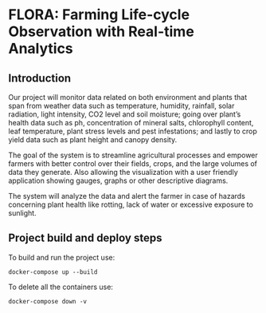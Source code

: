 # FLORA: Farming Life-cycle Observation with Real-time Analytics

## Introduction
Our project will monitor data related on both environment and plants that span from weather data such as temperature, humidity, rainfall, solar radiation, light intensity, CO2 level and soil moisture; going over plant’s health data such as ph, concentration of mineral salts, chlorophyll content, leaf temperature, plant stress levels and pest infestations; and lastly to crop yield data such as plant height and canopy density. 

The goal of the system is to streamline agricultural processes and empower farmers with better control over their fields, crops, and the large volumes of data they generate. Also allowing the visualization with a user friendly application showing gauges, graphs or other descriptive diagrams.

The system will analyze the data and alert the farmer in case of hazards concerning plant health like rotting, lack of water or excessive exposure to sunlight.



## Project build and deploy steps
To build and run the project use:

    docker-compose up --build

To delete all the containers use:

    docker-compose down -v
